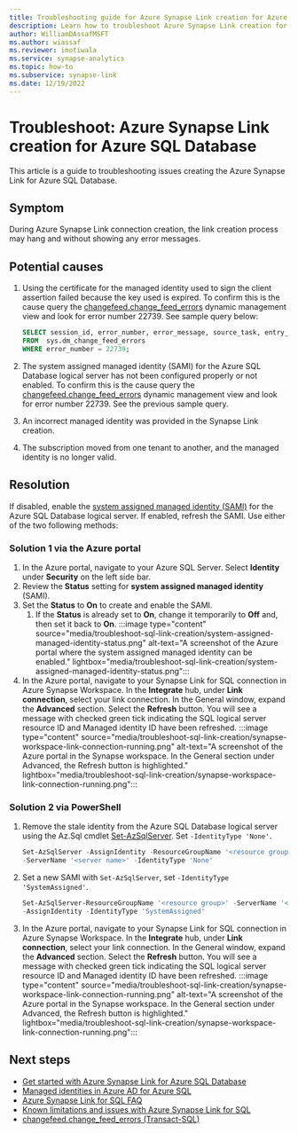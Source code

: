 ```yaml
---
title: Troubleshooting guide for Azure Synapse Link creation for Azure SQL Database 
description: Learn how to troubleshoot Azure Synapse Link creation for Azure SQL Database
author: WilliamDAssafMSFT
ms.author: wiassaf
ms.reviewer: imotiwala
ms.service: synapse-analytics
ms.topic: how-to
ms.subservice: synapse-link
ms.date: 12/19/2022
---
```


# Troubleshoot: Azure Synapse Link creation for Azure SQL Database 

This article is a guide to troubleshooting issues creating the Azure Synapse Link for Azure SQL Database.

## Symptom

During Azure Synapse Link connection creation, the link creation process may hang and without showing any error messages.

## Potential causes

1. Using the certificate for the managed identity used to sign the client assertion failed because the key used is expired. To confirm this is the cause query the [changefeed.change_feed_errors](/sql/relational-databases/system-tables/changefeed-change-feed-errors-transact-sql) dynamic management view and look for error number 22739. See sample query below: 
   ```sql
   SELECT session_id, error_number, error_message, source_task, entry_time 
   FROM  sys.dm_change_feed_errors
   WHERE error_number = 22739;
   ```

2. The system assigned managed identity (SAMI) for the Azure SQL Database logical server has not been configured properly or not enabled. To confirm this is the cause query the [changefeed.change_feed_errors](/sql/relational-databases/system-tables/changefeed-change-feed-errors-transact-sql) dynamic management view and look for error number 22739. See the previous sample query.

3. An incorrect managed identity was provided in the Synapse Link creation.

4. The subscription moved from one tenant to another, and the managed identity is no longer valid.

## Resolution

If disabled, enable the [system assigned managed identity (SAMI)](/azure/azure-sql/database/authentication-azure-ad-user-assigned-managed-identity) for the Azure SQL Database logical server. If enabled, refresh the SAMI. Use either of the two following methods:

### Solution 1 via the Azure portal

1. In the Azure portal, navigate to your Azure SQL Server. Select **Identity** under **Security** on the left side bar.
1. Review the **Status** setting for **system assigned managed identity** (SAMI).
1. Set the **Status** to **On** to create and enable the SAMI. 
   1. If the **Status** is already set to **On**, change it temporarily to **Off** and, then set it back to **On**.
   :::image type="content" source="media/troubleshoot-sql-link-creation/system-assigned-managed-identity-status.png" alt-text="A screenshot of the Azure portal where the system assigned managed identity can be enabled." lightbox="media/troubleshoot-sql-link-creation/system-assigned-managed-identity-status.png":::
1. In the Azure portal, navigate to your Synapse Link for SQL connection in Azure Synapse Workspace. In the **Integrate** hub, under **Link connection**, select your link connection. In the General window, expand the **Advanced** section. Select the **Refresh** button. You will see a message with checked green tick indicating the SQL logical server resource ID and Managed identity ID have been refreshed.
   :::image type="content" source="media/troubleshoot-sql-link-creation/synapse-workspace-link-connection-running.png" alt-text="A screenshot of the Azure portal in the Synapse workspace. In the General section under Advanced, the Refresh button is highlighted." lightbox="media/troubleshoot-sql-link-creation/synapse-workspace-link-connection-running.png":::

### Solution 2 via PowerShell

1. Remove the stale identity from the Azure SQL Database logical server using the Az.Sql cmdlet [Set-AzSqlServer](/powershell/module/az.sql/set-azsqlserver). Set `-IdentityType 'None'`.
   ```powershell
   Set-AzSqlServer -AssignIdentity -ResourceGroupName '<resource group>' `
   -ServerName '<server name>' -IdentityType 'None'
   ```
1. Set a new SAMI with `Set-AzSqlServer`, set `-IdentityType 'SystemAssigned'`.
   ```powershell
   Set-AzSqlServer-ResourceGroupName '<resource group>' -ServerName '<server name>' `
   -AssignIdentity -IdentityType 'SystemAssigned'
   ```
1. In the Azure portal, navigate to your Synapse Link for SQL connection in Azure Synapse Workspace. In the **Integrate** hub, under **Link connection**, select your link connection. In the General window, expand the **Advanced** section. Select the **Refresh** button. You will see a message with checked green tick indicating the SQL logical server resource ID and Managed identity ID have been refreshed.
   :::image type="content" source="media/troubleshoot-sql-link-creation/synapse-workspace-link-connection-running.png" alt-text="A screenshot of the Azure portal in the Synapse workspace. In the General section under Advanced, the Refresh button is highlighted." lightbox="media/troubleshoot-sql-link-creation/synapse-workspace-link-connection-running.png":::

## Next steps

 - [Get started with Azure Synapse Link for Azure SQL Database](../connect-synapse-link-sql-database.md)
 - [Managed identities in Azure AD for Azure SQL](/azure/azure-sql/database/authentication-azure-ad-user-assigned-managed-identity)
 - [Azure Synapse Link for SQL FAQ](../faq.yml)
 - [Known limitations and issues with Azure Synapse Link for SQL](../synapse-link-for-sql-known-issues.md)
 - [changefeed.change_feed_errors (Transact-SQL)](/sql/relational-databases/system-tables/changefeed-change-feed-errors-transact-sql)